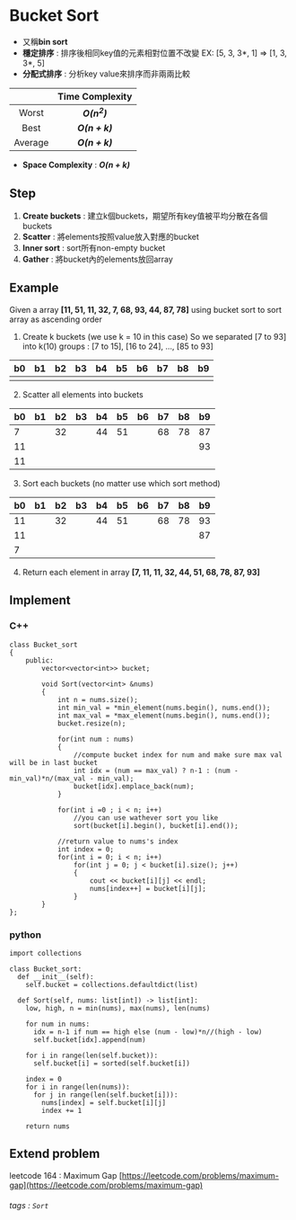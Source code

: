 # Bucket Sort
- 又稱**bin sort**
- **穩定排序** : 排序後相同key值的元素相對位置不改變
  EX: [5, 3, 3*, 1] => [1, 3, 3*, 5]
- **分配式排序** : 分析key value來排序而非兩兩比較

|         | Time Complexity  |
|:-------:|:----------------:|
|  Worst  |  ***O($n^2$)***  |
|  Best   | ***O($n + k$)*** |
| Average | ***O($n + k$)*** |

- **Space Complexity** : ***O($n + k$)***

## Step
1. **Create buckets** : 建立k個buckets，期望所有key值被平均分散在各個buckets
2. **Scatter** : 將elements按照value放入對應的bucket
3. **Inner sort** : sort所有non-empty bucket
4. **Gather** : 將bucket內的elements放回array

## Example
Given a array **[11, 51, 11, 32, 7, 68, 93, 44, 87, 78]** using bucket sort to sort array as ascending order

1. Create k buckets (we use k = 10 in this case)
   So we separated [7 to 93] into k(10) groups : 
   [7 to 15], [16 to 24], ..., [85 to 93]

| b0   | b1   | b2   | b3  | b4  | b5  | b6  | b7  | b8  | b9  |
| ---- | ---- | ---- | --- | --- | --- | --- | --- | --- | --- |
|      |      |      |     |     |     |     |     |     |     |

2. Scatter all elements into buckets

| b0   | b1   | b2   | b3  | b4  | b5  | b6  | b7  | b8  | b9  |
| ---- | ---- | ---- | --- | --- | --- | --- | --- | --- | --- |
| 7    |      | 32   |     | 44  | 51  |     | 68  | 78  | 87  |
| 11   |      |      |     |     |     |     |     |     | 93  |
| 11   |      |      |     |     |     |     |     |     |     |

3. Sort each buckets (no matter use which sort method)

| b0   | b1   | b2   | b3  | b4  | b5  | b6  | b7  | b8  | b9  |
| ---- | ---- | ---- | --- | --- | --- | --- | --- | --- | --- |
| 11   |      | 32   |     | 44  | 51  |     | 68  | 78  | 93  |
| 11   |      |      |     |     |     |     |     |     | 87  |
| 7    |      |      |     |     |     |     |     |     |     |

4. Return each element in array
   **[7, 11, 11, 32, 44, 51, 68, 78, 87, 93]**

## Implement
### C++
```cpp=
class Bucket_sort
{
    public:
        vector<vector<int>> bucket;
        
        void Sort(vector<int> &nums)
        {
            int n = nums.size();
            int min_val = *min_element(nums.begin(), nums.end());
            int max_val = *max_element(nums.begin(), nums.end());
            bucket.resize(n);
            
            for(int num : nums)
            {
                //compute bucket index for num and make sure max val will be in last bucket
                int idx = (num == max_val) ? n-1 : (num - min_val)*n/(max_val - min_val);
                bucket[idx].emplace_back(num);
            }
            
            for(int i =0 ; i < n; i++)
                //you can use wathever sort you like
                sort(bucket[i].begin(), bucket[i].end());
            
            //return value to nums's index
            int index = 0;
            for(int i = 0; i < n; i++)
                for(int j = 0; j < bucket[i].size(); j++)
                {
                    cout << bucket[i][j] << endl;
                    nums[index++] = bucket[i][j];
                }
        }
};
```

### python
```python=
import collections

class Bucket_sort:
  def __init__(self):
    self.bucket = collections.defaultdict(list)
  
  def Sort(self, nums: list[int]) -> list[int]:
    low, high, n = min(nums), max(nums), len(nums)

    for num in nums:
      idx = n-1 if num == high else (num - low)*n//(high - low)
      self.bucket[idx].append(num)
    
    for i in range(len(self.bucket)):
      self.bucket[i] = sorted(self.bucket[i])
    
    index = 0
    for i in range(len(nums)):
      for j in range(len(self.bucket[i])):
        nums[index] = self.bucket[i][j]
        index += 1
    
    return nums
```

## Extend problem
leetcode 164 : Maximum Gap
[https://leetcode.com/problems/maximum-gap](https://leetcode.com/problems/maximum-gap)

###### tags : `Sort`
